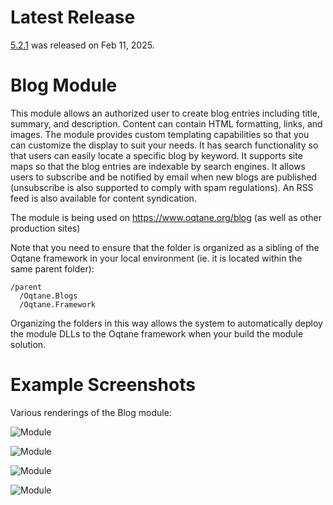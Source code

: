 # Latest Release

[5.2.1](https://github.com/oqtane/oqtane.blogs/releases/tag/v6.0.0) was released on Feb 11, 2025.

# Blog Module

This module allows an authorized user to create blog entries including title, summary, and description. Content can contain HTML formatting, links, and images. The module provides custom templating capabilities so that you can customize the display to suit your needs. It has search functionality so that users can easily locate a specific blog by keyword. It supports site maps so that the blog entries are indexable by search engines. It allows users to subscribe and be notified by email when new blogs are published (unsubscribe is also supported to comply with spam regulations). An RSS feed is also available for content syndication. 

The module is being used on https://www.oqtane.org/blog (as well as other production sites)

Note that you need to ensure that the folder is organized as a sibling of the Oqtane framework in your local environment (ie. it is located within the same parent folder):  

```
/parent
  /Oqtane.Blogs
  /Oqtane.Framework
```

Organizing the folders in this way allows the system to automatically deploy the module DLLs to the Oqtane framework when your build the module solution.

# Example Screenshots

Various renderings of the Blog module:

![Module](https://github.com/oqtane/oqtane.blogs/blob/master/screenshot1.png?raw=true "Module")

![Module](https://github.com/oqtane/oqtane.blogs/blob/master/screenshot2.png?raw=true "Module")

![Module](https://github.com/oqtane/oqtane.blogs/blob/master/screenshot3.png?raw=true "Module")

![Module](https://github.com/oqtane/oqtane.blogs/blob/master/screenshot4.png?raw=true "Module")
